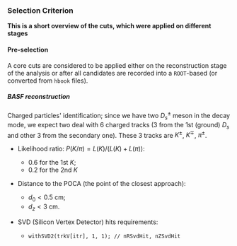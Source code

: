 ### Selection Criterion
**This is a short overview of the cuts, which were applied on different stages**

#### Pre-selection
A core cuts are considered to be applied either on the reconstruction stage of the analysis or after all candidates are recorded into a ```ROOT```-based (or converted from ```hbook``` files).

##### BASF reconstruction

Charged particles' identification;
since we have two $D_{s}^{\pm}$ meson in the decay mode, we expect two deal with 6 charged tracks (3 from the 1st (ground) $D_{s}$ and other 3 from the secondary one). These 3 tracks are $K^{\pm}$, $K^{\mp}$, $\pi^{\pm}$.

- Likelihood ratio: $P(K/\pi) = L(K)/(L(K) + L(\pi))$:
  - $0.6$ for the 1st $K$;
  - $0.2$ for the 2nd $K$

- Distance to the POCA (the point of the closest approach):
  - $d_{0} < 0.5$ cm;
  - $d_{z} < 3$ cm.
- SVD (Silicon Vertex Detector) hits requirements:
  - ```withSVD2(trkV[itr], 1, 1); // nRSvdHit, nZSvdHit```





